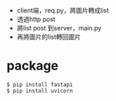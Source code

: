 * client端，req.py，將圖片轉成list 
* 透過http post
* 將list post 到server，main.py
* 再將圖片的list轉回圖片

# package
```
$ pip install fastapi
$ pip install uvicorn
```

